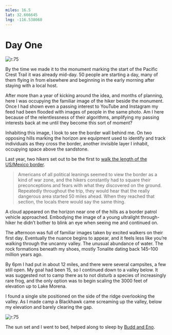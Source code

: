 ```yaml
---
miles: 16.5
lat: 32.666645
lng: -116.538060
---
```


# Day One

![r:75](2019-04-19.jpg)

By the time we made it to the monument marking the start of the Pacific Crest Trail it was already mid-day. 50 people are starting a day, many of them flying in from elsewhere and beginning in the early morning after staying with a local host.

After more than a year of kicking around the idea, and months of planning, here I was occupying the familiar image of the hiker beside the monument. Once I had shown even a passing interest to YouTube and Instagram my feed had been flooded with images of people in the same photo. Am I here because of the relentlessness of their algorithms, amplifying my passing interests back at me until they become this sort of moment?

Inhabiting this image, I look to see the border wall behind me. On two opposing hills marking the horizon are equipment used to identify and track individuals as they cross the border, another invisible layer I inhabit, occupying space above the sandstone.

Last year, two hikers set out to be the first to [walk the length of the US/Mexico border](https://www.outsideonline.com/2333816/two-women-just-completed-first-border-thru-hike).

> Americans of all political leanings seemed to view the border as a kind of war zone, and the hikers constantly had to square their preconceptions and fears with what they discovered on the ground. Repeatedly throughout the trip, they would hear that the really dangerous area started 50 miles ahead. When they reached that section, the locals there would say the same thing.

A cloud appeared on the horizon near one of the hills as a border patrol vehicle approached. Embodying the image of a young ultralight through-hiker he didn’t bother to blink an eye when seeing me and continued on.

The afternoon was full of familiar images taken by excited walkers on their first day. Eventually the nuance begins to appear, and it feels less like you’re walking through the uncanny valley. The unusual abundance of water. The rock formations beneath my shoes, mostly Tonalite dating back 145–100 million years ago.

By 6pm I had put in about 12 miles, and there were several campsites, a few still open. My goal had been 15, so I continued down to a valley below. It was suggested not to camp there as to not disturb a species of increasingly rare frog, and the only option was to begin scaling the 3000 feet of elevation up to Lake Morena.

I found a single site positioned on the side of the ridge overlooking the valley. As I made camp a Blackhawk came screaming up the valley, below my elevation and barely clearing the gap.

![r:75](2019-04-19-2.jpg)

The sun set and I went to bed, helped along to sleep by [Budd and Eno](https://m.youtube.com/watch?v=ZvUQmEqOAUQ).